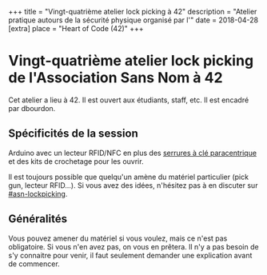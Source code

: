 +++
title = "Vingt-quatrième atelier lock picking à 42"
description = "Atelier pratique autours de la sécurité physique organisé par l'"
date = 2018-04-28
[extra]
place = "Heart of Code (42)"
+++

# Vingt-quatrième atelier lock picking de l'Association Sans Nom à 42

Cet atelier a lieu à 42. Il est ouvert aux étudiants, staff, etc.
Il est encadré par dbourdon.

## Spécificités de la session

Arduino avec un lecteur RFID/NFC en plus des [serrures à clé
paracentrique](@/documentation/lock_picking/paracentrique/index.md) et des kits
de crochetage pour les ouvrir.

Il est toujours possible que quelqu'un amène du matériel particulier (pick gun,
lecteur RFID…).
Si vous avez des idées, n'hésitez pas à en discuter sur <a href="
{{ slack42(channel=asn-lockpicking) }}">#asn-lockpicking</a>.

## Généralités

Vous pouvez amener du matériel si vous voulez, mais ce n'est pas obligatoire.
Si vous n'en avez pas, on vous en prêtera.
Il n'y a pas besoin de s'y connaitre pour venir, il faut seulement demander une
explication avant de commencer.
